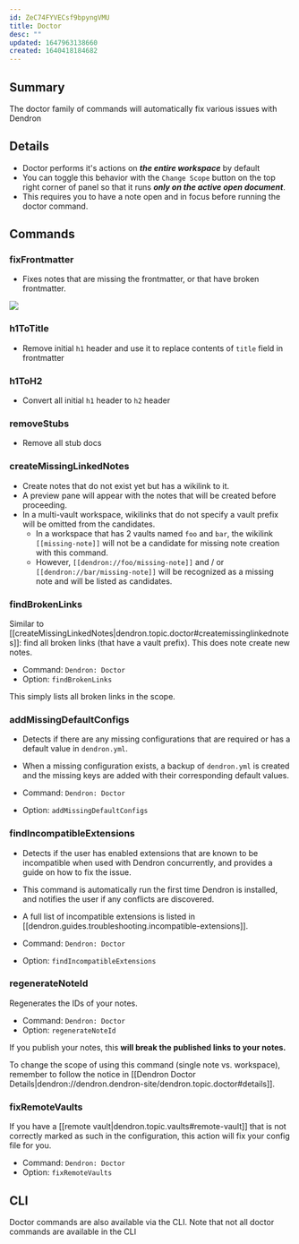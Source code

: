 ```yaml
---
id: ZeC74FYVECsf9bpyngVMU
title: Doctor
desc: ""
updated: 1647963138660
created: 1640418184682
---
```


## Summary

The doctor family of commands will automatically fix various issues with Dendron

## Details

- Doctor performs it's actions on **_the entire workspace_** by default
- You can toggle this behavior with the `Change Scope` button on the top right corner of panel so that it runs **_only on the active open document_**.
- This requires you to have a note open and in focus before running the doctor command.

## Commands

### fixFrontmatter

- Fixes notes that are missing the frontmatter, or that have broken frontmatter.

<a href="https://www.loom.com/share/bd045f708f8e474193de8e3de0dc820f"> <img style="" src="https://cdn.loom.com/sessions/thumbnails/bd045f708f8e474193de8e3de0dc820f-with-play.gif"> </a>

### h1ToTitle

- Remove initial `h1` header and use it to replace contents of `title` field in frontmatter

### h1ToH2

- Convert all initial `h1` header to `h2` header

### removeStubs

- Remove all stub docs

### createMissingLinkedNotes

- Create notes that do not exist yet but has a wikilink to it.
- A preview pane will appear with the notes that will be created before proceeding.
- In a multi-vault workspace, wikilinks that do not specify a vault prefix will be omitted from the candidates.
  - In a workspace that has 2 vaults named `foo` and `bar`, the wikilink `[[missing-note]]` will not be a candidate for missing note creation with this command.
  - However, `[[dendron://foo/missing-note]]` and / or `[[dendron://bar/missing-note]]` will be recognized as a missing note and will be listed as candidates.

### findBrokenLinks

Similar to [[createMissingLinkedNotes|dendron.topic.doctor#createmissinglinkednotes]]: find all broken links (that have a vault prefix). This does note create new notes.

- Command: `Dendron: Doctor`
- Option: `findBrokenLinks`

This simply lists all broken links in the scope.

### addMissingDefaultConfigs

- Detects if there are any missing configurations that are required or has a default value in `dendron.yml`.
- When a missing configuration exists, a backup of `dendron.yml` is created and the missing keys are added with their corresponding default values.

- Command: `Dendron: Doctor`
- Option: `addMissingDefaultConfigs`

### findIncompatibleExtensions

- Detects if the user has enabled extensions that are known to be incompatible when used with Dendron concurrently, and provides a guide on how to fix the issue.
- This command is automatically run the first time Dendron is installed, and notifies the user if any conflicts are discovered.
- A full list of incompatible extensions is listed in [[dendron.guides.troubleshooting.incompatible-extensions]].

- Command: `Dendron: Doctor`
- Option: `findIncompatibleExtensions`

### regenerateNoteId

Regenerates the IDs of your notes.

- Command: `Dendron: Doctor`
- Option: `regenerateNoteId`

If you publish your notes, this **will break the published links to your notes.**

To change the scope of using this command (single note vs. workspace), remember to follow the notice in [[Dendron Doctor Details|dendron://dendron.dendron-site/dendron.topic.doctor#details]].

### fixRemoteVaults

If you have a [[remote vault|dendron.topic.vaults#remote-vault]] that is not correctly marked as such in the configuration, this action will fix your config file for you.

- Command: `Dendron: Doctor`
- Option: `fixRemoteVaults`

## CLI

Doctor commands are also available via the CLI. Note that not all doctor commands are available in the CLI
